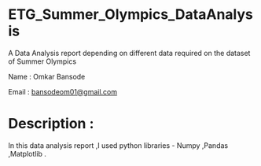# ETG_Summer_Olympics_DataAnalysis
A Data Analysis report depending on different data required on the dataset of Summer Olympics

Name : Omkar Bansode

Email : bansodeom01@gmail.com

# Description :
In this data analysis report ,I used python libraries - Numpy ,Pandas ,Matplotlib .

